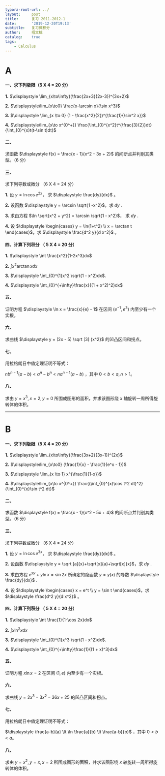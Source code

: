 ```yaml
---
typora-root-url: ../
layout:     post
title:      复习 2011-2012-1
date:       '2019-12-20T19:13'
subtitle:   复习微积分
author:     招文桃
catalog:    true
tags:
    - Calculus
---
```


# A

#### 一、求下列极限（5 X 4 = 20 分）

**1.**  $\displaystyle \lim_{x\to\infty}(\frac{2x+3}{2x-3})^{3x+2}$



**2.**  $\displaystyle\lim_{x\to0} \frac{x-\arcsin x}{\sin x^3}$



**3.**  $\displaystyle \lim_{x \to 0} (1 - \frac{x^2}{2})^{\frac{1}{\sin^2 x}}$



**4.**  $\displaystyle\lim_{x\to x^{0^+}} \frac{\int_{0}^{x^2}t^{\frac{3}{2}}dt}{\int_{0}^{x}t(t-\sin t)dt}$



<!--more-->

#### 二、

求函数 $\displaystyle f(x) = \frac{x - 1}{x^2 - 3x + 2}$ 的间断点并判别其类型。（6 分）





#### 三、



求下列导数或微分 （6 X 4 = 24 分）



**1.** 设 $\displaystyle y = \ln \cos e^{2x}$， 求 $\displaystyle \frac{dy}{dx}$ 。



**2.** 设函数 $\displaystyle  y = \arcsin \sqrt{1 -x^2}$，求 $dy$ .



**3.** 求由方程 $\ln \sqrt{x^2 + y^2} = \arcsin \sqrt{1 - x^2}$， 求 $dy$ .



**4.** 设 $\displaystyle \begin{cases} y = \ln(1+t^2) \\ x = \arctan t \end{cases}$，求 $\displaystyle \frac{d^2 y}{d x^2}$ 。





#### 四、计算下列积分 （ 5 X 4 = 20 分）



**1.**  $\displaystyle \int \frac{x^2}{1-2x^3}dx$ 



**2.** $\displaystyle\int x^2 \arctan x dx$ 



**3.** $\displaystyle \int_{0}^{1}x^2 \sqrt{1 - x^2}dx$.



**4.** $\displaystyle \int_{0}^{+\infty}\frac{x}{(1 + x^2)^2}dx$ 





#### 五、 

证明方程 $\displaystyle \ln x = \frac{x}{e} - 1$ 在区间 $(e^{-1}, e^3)$ 内至少有一个实根。





#### 六、

求曲线 $\displaystyle y = (2x - 5) \sqrt [3] {x^2}$ 的凹凸区间和拐点。



#### 七、

用拉格朗日中值定理证明不等式：

$nb^{n-1}(a-b) \lt a^n - b^n \lt na^{n-1}(a - b)$ ，其中 $0 \lt b \lt a, n \gt 1$。



#### 八、

求由 $y = x^3, x = 2, y = 0$ 所围成图形的面积，并求该图形绕 $x$ 轴旋转一周所得旋转体的体积。



---



# B





#### 一、求下列极限（5 X 4 = 20 分）

**1.**  $\displaystyle \lim_{x\to\infty}(\frac{3x+2}{3x-1})^{2x}$



**2.**  $\displaystyle\lim_{x\to0} (\frac{1}{x} - \frac{1}{e^x - 1})$



**3.**  $\displaystyle \lim_{x \to 1} x^{\frac{1}{1-x}}$



**4.**  $\displaystyle\lim_{x\to x^{0^+}} \frac{(\int_{0}^{x}\cos t^2 dt)^2}{\int_{0}^{x}\sin t^2 dt}$



<!--more-->

#### 二、

求函数 $\displaystyle f(x) = \frac{x - 1}{x^2 - 5x + 4}$ 的间断点并判别其类型。（6 分）





#### 三、



求下列导数或微分 （6 X 4 = 24 分）



**1.** 设 $\displaystyle y = \ln \cos e^{3x}$， 求 $\displaystyle \frac{dy}{dx}$ 。



**2.** 设函数 $\displaystyle  y = \sqrt [a]{x}+\sqrt[x]{a}+\sqrt[x]{x}$，求 $dy$ .



**3.** 求由方程 $e^{xy} + y\ln x = \sin 2x$ 所确定的隐函数 $y  = y(x)$ 的导数 $\displaystyle \frac{dy}{dx}$ .



**4.** 设 $\displaystyle \begin{cases} x = e^t \\ y = \sin t \end{cases}$，求 $\displaystyle \frac{d^2 y}{d x^2}$ 。





#### 四、计算下列积分 （ 5 X 4 = 20 分）



**1.**  $\displaystyle \int \frac{1}{1-\cos 2x}dx$ 



**2.** $\displaystyle\int x \ln^2 x dx$ 



**3.** $\displaystyle \int_{0}^{1}x^3 \sqrt{1 - x^2}dx$.



**4.** $\displaystyle \int_{0}^{+\infty}\frac{1}{(1 + x)^3}dx$ 





#### 五、 

证明方程 $\displaystyle x\ln x = 2$ 在区间 $(1, e)$ 内至少有一个实根。





#### 六、

求曲线 $\displaystyle y = 2x^3 - 3x^2 - 36x + 25$ 的凹凸区间和拐点。



#### 七、

用拉格朗日中值定理证明不等式：

$\displaystyle \frac{a-b}{a} \lt \ln \frac{a}{b} \lt \frac{a-b}{b}$ ，其中 $0 \lt b \lt a$。



#### 八、

求由 $y = x^2, y = x, x = 2$ 所围成图形的面积，并求该图形绕 $x$ 轴旋转一周所得旋转体的体积。

